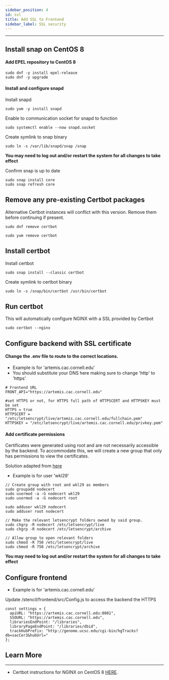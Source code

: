 ```yaml
---
sidebar_position: 4
id: ssl
title: Add SSL to Frontend
sidebar_label: SSL security
---
```


---

## Install snap on CentOS 8

#### Add EPEL repository to CentOS 8

```
sudo dnf -y install epel-release
sudo dnf -y upgrade
```

#### Install and configure snapd

Install snapd
```
sudo yum -y install snapd
```

Enable to communication socket for snapd to function
```
sudo systemctl enable --now snapd.socket
```

Create symlink to snap binary
```
sudo ln -s /var/lib/snapd/snap /snap
```

**You may need to log out and/or restart the system for all changes to take effect**

Confirm snap is up to date
```
sudo snap install core
sudo snap refresh core
```

## Remove any pre-existing Certbot packages

Alternative Certbot instances will conflict with this version. Remove them before continuing if present.
```
sudo dnf remove certbot
```

```
sudo yum remove certbot
```

## Install certbot

Install certbot
```
sudo snap install --classic certbot
```

Create symlink to certbot binary
```
sudo ln -s /snap/bin/certbot /usr/bin/certbot
```

## Run certbot

This will automatically configure NGINX with a SSL provided by Certbot
```
sudo certbot --nginx
```

## Configure backend with SSL certificate

#### Change the .env file to route to the correct locations.

- Example is for 'artemis.cac.cornell.edu'
- You should substitute your DNS here making sure to change 'http' to 'https'

```
# Frontend URL
FRONT_API="https://artemis.cac.cornell.edu"

#set HTTPS or not, for HTTPS full path of HTTPSCERT and HTTPSKEY must be set
HTTPS = true
HTTPSCERT = "/etc/letsencrypt/live/artemis.cac.cornell.edu/fullchain.pem"
HTTPSKEY = "/etc/letsencrypt/live/artemis.cac.cornell.edu/privkey.pem"
```

#### Add certificate permissions
Certificates were generated using root and are not necessarily accessible by the backend. To accommodate this, we will create a new group that only has permissions to view the certificates.

Solution adapted from [here](https://stackoverflow.com/questions/48078083/lets-encrypt-ssl-couldnt-start-by-error-eacces-permission-denied-open-et)
- Example is for user 'wkl29'
```
// Create group with root and wkl29 as members
sudo groupadd nodecert
sudo usermod -a -G nodecert wkl29
sudo usermod -a -G nodecert root

sudo adduser wkl29 nodecert
sudo adduser root nodecert

// Make the relevant letsencrypt folders owned by said group.
sudo chgrp -R nodecert /etc/letsencrypt/live
sudo chgrp -R nodecert /etc/letsencrypt/archive

// Allow group to open relevant folders
sudo chmod -R 750 /etc/letsencrypt/live
sudo chmod -R 750 /etc/letsencrypt/archive
```

**You may need to log out and/or restart the system for all changes to take effect**

## Configure frontend
- Example is for 'artemis.cac.cornell.edu'

Update /stencil/frontend/src/Config.js to access the backend the HTTPS
```
const settings = {
  apiURL: "https://artemis.cac.cornell.edu:8081",
  SSOURL: "https://artemis.cac.cornell.edu",
  librariesEndPoint: "/libraries",
  libraryPageEndPoint: "/libraries/dbid",
  trackHubPrefix: "http://genome.ucsc.edu/cgi-bin/hgTracks?db=sacCer3&hubUrl="
};
```

## Learn More

---
- Certbot instructions for NGINX on CentOS 8 [HERE](https://certbot.eff.org/instructions?ws=nginx&os=centosrhel8).
